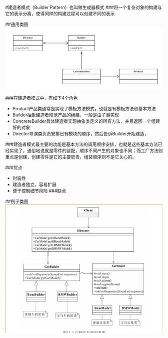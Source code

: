 #建造者模式（Builder Pattern）也叫做生成器模式
###将一个复杂对象的构建与它的表示分离，使得同样的构建过程可以创建不同的表示


##通用类图
![avatar](建造者模式通用类图.png)

###在建造者模式中，有如下4个角色
- Product产品类通常是实现了模板方法模式，也就是有模板方法和基本方法
- Builder抽象建造者规范产品的组建，一般是由子类实现
- ConcreteBuilder具体建造者实现抽象类定义的所有方法，并且返回一个组建好的对象
- Director导演类负责安排已有模块的顺序，然后告诉Builder开始建造，


###建造者模式最主要的功能是基本方法的调用顺序安排，也就是这些基本方法已经实现了，通俗地说就是零件的装配，顺序不同产生的对象也不同；而工厂方法则重点是创建，创建零件是它的主要职责，组装顺序则不是它关心的。

###优点
- 封装性
- 建造者独立，容易扩展
- 便于控制细节风险
###缺点



##例子类图
![avatar](例子.png)
